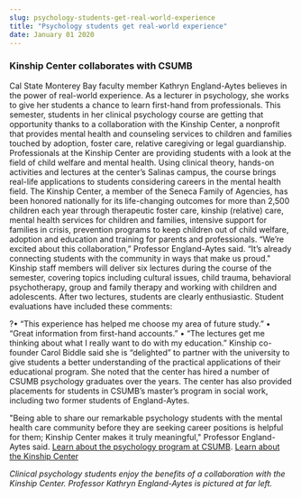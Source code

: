 ```yaml
---
slug: psychology-students-get-real-world-experience
title: "Psychology students get real-world experience"
date: January 01 2020
---
```


 
<h3>Kinship Center collaborates with CSUMB</h3>
<p>
  Cal State Monterey Bay faculty member Kathryn England-Aytes believes in the
  power of real-world experience. As a lecturer in psychology, she works to give
  her students a chance to learn first-hand from professionals. This semester,
  students in her clinical psychology course are getting that opportunity thanks
  to a collaboration with the Kinship Center, a nonprofit that provides mental
  health and counseling services to children and families touched by adoption,
  foster care, relative caregiving or legal guardianship. Professionals at the
  Kinship Center are providing students with a look at the field of child
  welfare and mental health. Using clinical theory, hands-on activities and
  lectures at the center’s Salinas campus, the course brings real-life
  applications to students considering careers in the mental health field. The
  Kinship Center, a member of the Seneca Family of Agencies, has been honored
  nationally for its life-changing outcomes for more than 2,500 children each
  year through therapeutic foster care, kinship (relative) care, mental health
  services for children and families, intensive support for families in crisis,
  prevention programs to keep children out of child welfare, adoption and
  education and training for parents and professionals. “We’re excited about
  this collaboration,” Professor England-Aytes said. “It’s already connecting
  students with the community in ways that make us proud." Kinship staff members
  will deliver six lectures during the course of the semester, covering topics
  including cultural issues, child trauma, behavioral psychotherapy, group and
  family therapy and working with children and adolescents. After two lectures,
  students are clearly enthusiastic. Student evaluations have included these
  comments:
</p>
<p>
  ?• “This experience has helped me choose my area of future study.” • “Great
  information from first-hand accounts.” • “The lectures get me thinking about
  what I really want to do with my education.” Kinship co-founder Carol Biddle
  said she is “delighted” to partner with the university to give students a
  better understanding of the practical applications of their educational
  program. She noted that the center has hired a number of CSUMB psychology
  graduates over the years. The center has also provided placements for students
  in CSUMB’s master’s program in social work, including two former students of
  England-Aytes.
</p>
<p>
  "Being able to share our remarkable psychology students with the mental health
  care community before they are seeking career positions is helpful for them;
  Kinship Center makes it truly meaningful," Professor England-Aytes said.
  <a href="https://csumb.edu/psychology"
    >Learn about the psychology program at CSUMB</a
  >. <a href="https://www.kinshipcenter.org">Learn about the Kinship Center</a>
</p>
<p>
  <em
    >Clinical psychology students enjoy the benefits of a collaboration with the
    Kinship Center. Professor Kathryn England-Aytes is pictured at far left.
  </em>
</p>
 
